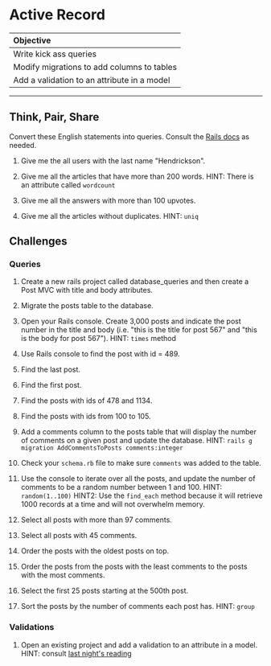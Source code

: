 # Active Record
| Objective                                                                     |  
| :-------------------                                                          |  
| Write kick ass queries |  
| Modify migrations to add columns to tables|  
| Add a validation to an attribute in a model|

---

## Think, Pair, Share
Convert these English statements into queries. Consult the [Rails docs](http://guides.rubyonrails.org/active_record_querying.html) as needed.

1. Give me the all users with the last name "Hendrickson".

2. Give me all the articles that have more than 200 words. HINT: There is an attribute called `wordcount`

3. Give me all the answers with more than 100 upvotes.

4. Give me all the articles without duplicates. HINT: `uniq`


## Challenges
### Queries
1. Create a new rails project called database_queries and then create a Post MVC with title and body attributes.

2. Migrate the posts table to the database.

3. Open your Rails console. Create 3,000 posts and indicate the post number in the title and body (i.e. "this is the title for post 567" and "this is the body for post 567"). HINT: `times` method

4. Use Rails console to find the post with id = 489.

5. Find the last post.

6. Find the first post.

7. Find the posts with ids of 478 and 1134.

8. Find the posts with ids from 100 to 105.

9. Add a comments column to the posts table that will display the number of comments on a given post and update the database. HINT: `rails g migration AddCommentsToPosts comments:integer`

10. Check your `schema.rb` file to make sure `comments` was added to the table.

11. Use the console to iterate over all the posts, and update the number of comments to be a random number between 1 and 100. HINT: `random(1..100)` HINT2: Use the `find_each` method because it will retrieve 1000 records at a time and will not overwhelm memory.

12. Select all posts with more than 97 comments.

13. Select all posts with 45 comments.

14. Order the posts with the oldest posts on top.

15. Order the posts from the posts with the least comments to the posts with the most comments.

16. Select the first 25 posts starting at the 500th post.

17. Sort the posts by the number of comments each post has. HINT: `group`

### Validations
1. Open an existing project and add a validation to an attribute in a model. HINT: consult [last night's reading](http://ajbraus.gitbooks.io/wdi-homework/content/active-record.html)
